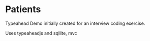 # Patients
Typeahead Demo initially created for an interview coding exercise.

Uses typeaheadjs and sqllite, mvc

